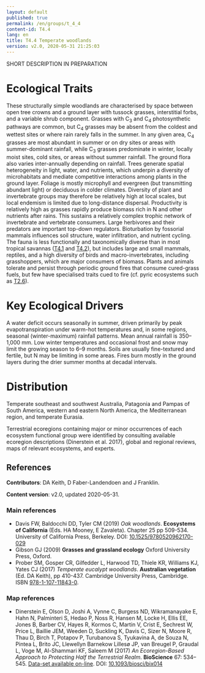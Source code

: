 ```yaml
---
layout: default
published: true
permalink: /en/groups/t_4_4
content-id: T4.4
lang: en
title: T4.4 Temperate woodlands
version: v2.0, 2020-05-31 21:25:03
---
```


SHORT DESCRIPTION IN PREPARATION

# Ecological Traits
 
These structurally simple woodlands are characterised by space between open tree crowns and a ground layer with tussock grasses, interstitial forbs, and a variable shrub component. Grasses with C<sub>3</sub> and C<sub>4</sub> photosynthetic pathways are common, but C<sub>4</sub> grasses may be absent from the coldest and wettest sites or where rain rarely falls in the summer. In any given area, C<sub>4</sub> grasses are most abundant in summer or on dry sites or areas with summer-dominant rainfall, while C<sub>3</sub> grasses predominate in winter, locally moist sites, cold sites, or areas without summer rainfall. The ground flora also varies inter-annually depending on rainfall. Trees generate spatial heterogeneity in light, water, and nutrients, which underpin a diversity of microhabitats and mediate competitive interactions among plants in the ground layer. Foliage is mostly microphyll and evergreen (but transmitting abundant light) or deciduous in colder climates. Diversity of plant and invertebrate groups may therefore be relatively high at local scales, but local endemism is limited due to long-distance dispersal. Productivity is relatively high as grasses rapidly produce biomass rich in N and other nutrients after rains. This sustains a relatively complex trophic network of invertebrate and vertebrate consumers. Large herbivores and their predators are important top-down regulators. Bioturbation by fossorial mammals influences soil structure, water infiltration, and nutrient cycling. The fauna is less functionally and taxonomically diverse than in most tropical savannas ([T4.1](/explore/groups/T4.1) and [T4.2](/explore/groups/T4.2)), but includes large and small mammals, reptiles, and a high diversity of birds and macro-invertebrates, including grasshoppers, which are major consumers of biomass. Plants and animals tolerate and persist through periodic ground fires that consume cured-grass fuels, but few have specialised traits cued to fire (cf. pyric ecosystems such as [T2.6](/explore/groups/T2.6)).
 
# Key Ecological Drivers
 
A water deficit occurs seasonally in summer, driven primarily by peak evapotranspiration under warm-hot temperatures and, in some regions, seasonal (winter-maximum) rainfall patterns. Mean annual rainfall is 350–1,000 mm. Low winter temperatures and occasional frost and snow may limit the growing season to 6–9 months. Soils are usually fine-textured and fertile, but N may be limiting in some areas. Fires burn mostly in the ground layers during the drier summer months at decadal intervals.
 
# Distribution
 
Temperate southeast and southwest Australia, Patagonia and Pampas of South America, western and eastern North America, the Mediterranean region, and temperate Eurasia.

Terrestrial ecoregions containing major or minor occurrences of each ecosystem functional group were identified by consulting available ecoregion descriptions (Dinerstein et al. 2017), global and regional reviews, maps of relevant ecosystems, and experts.

## References

**Contributors**: DA Keith, D Faber-Landendoen and J Franklin.

**Content version**: v2.0, updated 2020-05-31.

### Main references
* Davis FW, Baldocchi DD, Tyler CM (2019) *Oak woodlands*. **Ecosystems of California** (Eds. HA Mooney, E Zavaleta). Chapter 25 pp 509-534. University of California Press, Berkeley. DOI: [10.1525/9780520962170-029](http://doi.org/10.1525/9780520962170-029)
* Gibson GJ  (2009) **Grasses and grassland ecology** Oxford University Press, Oxford.
* Prober SM, Gosper CR, Gilfedder L, Harwood TD, Thiele KR, Williams KJ, Yates CJ  (2017) *Temperate eucalypt woodlands*. **Australian vegetation** (Ed. DA Keith), pp 410-437. Cambridge University Press, Cambridge. ISBN [978-1-107-11843-0](http://www.cambridge.org/9781107118430).

### Map references
* Dinerstein E, Olson D, Joshi A, Vynne C, Burgess ND, Wikramanayake E, Hahn N, Palminteri S, Hedao P, Noss R, Hansen M, Locke H, Ellis EE, Jones B, Barber CV, Hayes R, Kormos C, Martin V, Crist E, Sechrest W, Price L, Baillie JEM, Weeden D, Suckling K, Davis C, Sizer N, Moore R, Thau D, Birch T, Potapov P, Turubanova S, Tyukavina A, de Souza N, Pintea L, Brito JC, Llewellyn Barnekow Lillesø JP, van Breugel P, Graudal L, Voge M, Al-Shammari KF, Saleem M  (2017) *An Ecoregion-Based Approach to Protecting Half the Terrestrial Realm*. **BioScience** 67: 534–545. [Data-set available on-line](https://ecoregions2017.appspot.com/). DOI: [10.1093/biosci/bix014](http://doi.org/10.1093/biosci/bix014)


